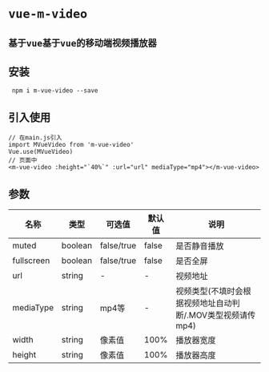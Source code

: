 # `vue-m-video`
## `基于vue基于vue的移动端视频播放器`
## 安装
```
 npm i m-vue-video --save
```
## 引入使用
```
// 在main.js引入
import MVueVideo from 'm-vue-video'
Vue.use(MVueVideo)
// 页面中
<m-vue-video :height="`40%`" :url="url" mediaType="mp4"></m-vue-video>
```
## 参数
|名称|类型|可选值|默认值|说明|
|----|----|----|----|-----|
|muted|boolean|false/true|false|是否静音播放|
|fullscreen|boolean|false/true|false|是否全屏|
|url|string|-|-|视频地址|
|mediaType|string|mp4等|-|视频类型(不填时会根据视频地址自动判断/.MOV类型视频请传mp4)|
|width|string|像素值|100%|播放器宽度|
|height|string|像素值|100%|播放器高度|


